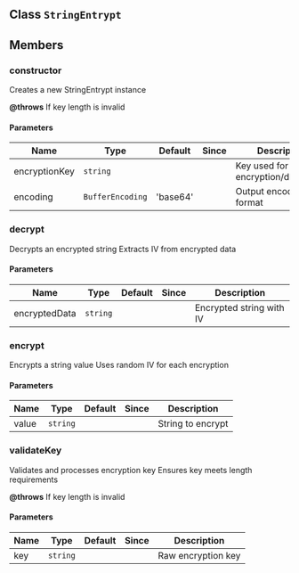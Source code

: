 ## Class `StringEntrypt`


## Members

### constructor
Creates a new StringEntrypt instance

**@throws**
If key length is invalid


#### Parameters
| Name | Type | Default | Since | Description |
|------|------|---------|-------|------------|
|  encryptionKey  | `string` |  |  | Key used for encryption/decryption  |
|  encoding  | `BufferEncoding` | 'base64' |  | Output encoding format  |


### decrypt
Decrypts an encrypted string
Extracts IV from encrypted data


#### Parameters
| Name | Type | Default | Since | Description |
|------|------|---------|-------|------------|
|  encryptedData  | `string` |  |  | Encrypted string with IV  |


### encrypt
Encrypts a string value
Uses random IV for each encryption


#### Parameters
| Name | Type | Default | Since | Description |
|------|------|---------|-------|------------|
|  value  | `string` |  |  | String to encrypt  |


### validateKey
Validates and processes encryption key
Ensures key meets length requirements

**@throws**
If key length is invalid


#### Parameters
| Name | Type | Default | Since | Description |
|------|------|---------|-------|------------|
|  key  | `string` |  |  | Raw encryption key  |

